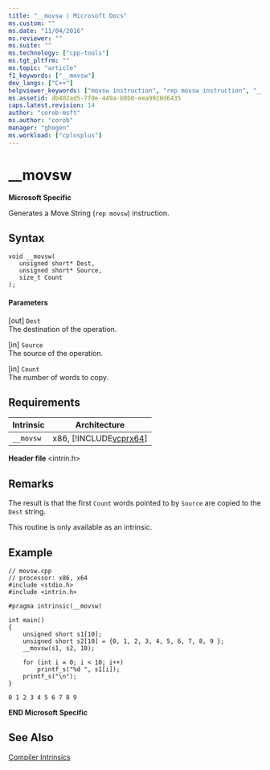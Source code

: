 ```yaml
---
title: "__movsw | Microsoft Docs"
ms.custom: ""
ms.date: "11/04/2016"
ms.reviewer: ""
ms.suite: ""
ms.technology: ["cpp-tools"]
ms.tgt_pltfrm: ""
ms.topic: "article"
f1_keywords: ["__movsw"]
dev_langs: ["C++"]
helpviewer_keywords: ["movsw instruction", "rep movsw instruction", "__movsw intrinsic"]
ms.assetid: db402ad5-7f0e-449a-b0b0-eea9928d6435
caps.latest.revision: 14
author: "corob-msft"
ms.author: "corob"
manager: "ghogen"
ms.workload: ["cplusplus"]
---
```

# __movsw
**Microsoft Specific**  
  
 Generates a Move String (`rep movsw`) instruction.  
  
## Syntax  
  
```  
void __movsw(   
   unsigned short* Dest,   
   unsigned short* Source,   
   size_t Count   
);  
```  
  
#### Parameters  
 [out] `Dest`  
 The destination of the operation.  
  
 [in] `Source`  
 The source of the operation.  
  
 [in] `Count`  
 The number of words to copy.  
  
## Requirements  
  
|Intrinsic|Architecture|  
|---------------|------------------|  
|`__movsw`|x86, [!INCLUDE[vcprx64](../assembler/inline/includes/vcprx64_md.md)]|  
  
 **Header file** \<intrin.h>  
  
## Remarks  
 The result is that the first `Count` words pointed to by `Source` are copied to the `Dest` string.  
  
 This routine is only available as an intrinsic.  
  
## Example  
  
```  
// movsw.cpp  
// processor: x86, x64  
#include <stdio.h>  
#include <intrin.h>  
  
#pragma intrinsic(__movsw)  
  
int main()  
{  
    unsigned short s1[10];  
    unsigned short s2[10] = {0, 1, 2, 3, 4, 5, 6, 7, 8, 9 };  
    __movsw(s1, s2, 10);  
  
    for (int i = 0; i < 10; i++)  
        printf_s("%d ", s1[i]);  
    printf_s("\n");  
}  
```  
  
```Output  
0 1 2 3 4 5 6 7 8 9   
```  
  
**END Microsoft Specific**  
  
## See Also  
 [Compiler Intrinsics](../intrinsics/compiler-intrinsics.md)
